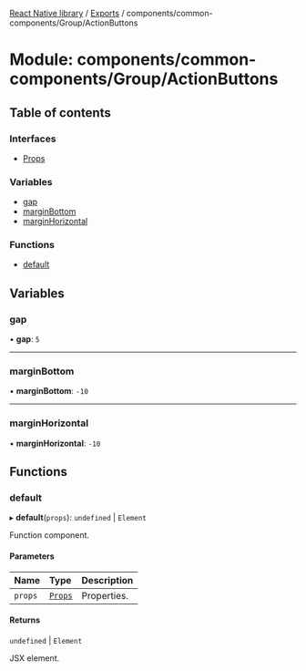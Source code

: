 [React Native library](../index.md) / [Exports](../modules.md) / components/common-components/Group/ActionButtons

# Module: components/common-components/Group/ActionButtons

## Table of contents

### Interfaces

- [Props](../interfaces/components_common_components_Group_ActionButtons.Props.md)

### Variables

- [gap](components_common_components_Group_ActionButtons.md#gap)
- [marginBottom](components_common_components_Group_ActionButtons.md#marginbottom)
- [marginHorizontal](components_common_components_Group_ActionButtons.md#marginhorizontal)

### Functions

- [default](components_common_components_Group_ActionButtons.md#default)

## Variables

### gap

• **gap**: ``5``

___

### marginBottom

• **marginBottom**: ``-10``

___

### marginHorizontal

• **marginHorizontal**: ``-10``

## Functions

### default

▸ **default**(`props`): `undefined` \| `Element`

Function component.

#### Parameters

| Name | Type | Description |
| :------ | :------ | :------ |
| `props` | [`Props`](../interfaces/components_common_components_Group_ActionButtons.Props.md) | Properties. |

#### Returns

`undefined` \| `Element`

JSX element.
